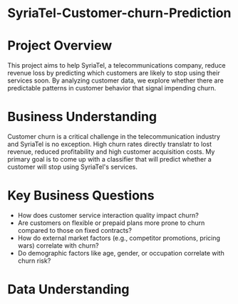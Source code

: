 # SyriaTel-Customer-churn-Prediction
# Project Overview
This project aims to help SyriaTel, a telecommunications company, reduce revenue loss by predicting which customers are likely to stop using their services soon. By analyzing customer data, we explore whether there are predictable patterns in customer behavior that signal impending churn.
# Business Understanding
Customer churn is a critical challenge in the telecommunication industry and SyriaTel is no exception. High churn rates directly translatr to lost revenue, reduced profitability and high customer acquisition costs. My primary goal is to come up with a classifier that will predict whether a customer will stop using SyriaTel's services.
# Key Business Questions
- How does customer service interaction quality impact churn?
- Are customers on flexible or prepaid plans more prone to churn compared to those on fixed contracts?
- How do external market factors (e.g., competitor promotions, pricing wars) correlate with churn?
- Do demographic factors like age, gender, or occupation correlate with churn risk?
# Data Understanding
